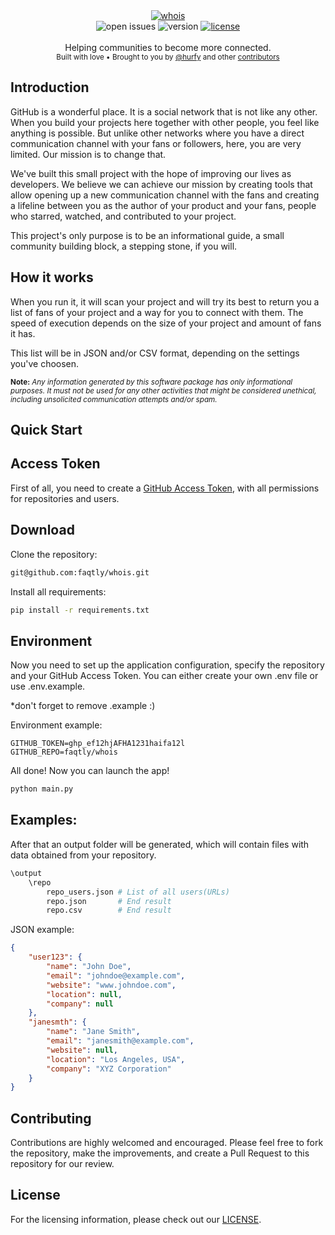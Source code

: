 <div align="center">
    <a href="https://github.com/faqtly/whois"><img src="https://github.com/faqtly/whois/assets/2182108/792a9cbf-eca5-4111-bf05-7f81ebebf5ca" alt="whois" /></a>
</div>

<div align="center">
<!--     <a href="https://github.com/faqtly/whois/actions"><img src="https://img.shields.io/github/actions/workflow/status/faqtly/whois/tests.yml?branch=main&label=Tests&style=for-the-badge" alt="build status" /></a> -->
    <img src="https://img.shields.io/github/issues/faqtly/whois?style=for-the-badge" alt="open issues" />
    <img src="https://img.shields.io/badge/version-1.0.0-blue?style=for-the-badge" alt="version" /></a>
    <a href="LICENSE"><img src="https://img.shields.io/github/license/faqtly/whois?style=for-the-badge" alt="license" /></a>
</div>

<br />

<div align="center">
  Helping communities to become more connected.
</div>

<div align="center">
  <sub>
    Built with love 
    &bull; Brought to you by <a href="https://github.com/hurfy">@hurfy</a>
    and other <a href="https://github.com/zpl-c/librg/graphs/contributors">contributors</a>
  </sub>
</div>

## Introduction

GitHub is a wonderful place. It is a social network that is not like any other. When you build your projects here together with other people, you feel like anything is possible. But unlike other networks where you have a direct communication channel with your fans or followers, here, you are very limited. Our mission is to change that.

We've built this small project with the hope of improving our lives as developers. We believe we can achieve our mission by creating tools that allow opening up a new communication channel with the fans and creating a lifeline between you as the author of your product and your fans, people who starred, watched, and contributed to your project.

This project's only purpose is to be an informational guide, a small community building block, a stepping stone, if you will.

## How it works

When you run it, it will scan your project and will try its best to return you a list of fans of your project and a way for you to connect with them. The speed of execution depends on the size of your project and amount of fans it has.

This list will be in JSON and/or CSV format, depending on the settings you've choosen.

<sup>**Note:** *Any information generated by this software package has only informational purposes. It must not be used for any other activities that might be considered unethical, including unsolicited communication attempts and/or spam.*</sup>

## Quick Start

## Access Token
First of all, you need to create a [GitHub Access Token](https://docs.github.com/en/enterprise-server@3.6/authentication/keeping-your-account-and-data-secure/managing-your-personal-access-tokens), with all permissions for repositories and users.

## Download
Clone the repository:
```sh
git@github.com:faqtly/whois.git
```

Install all requirements:
```sh
pip install -r requirements.txt
```

## Environment
Now you need to set up the application configuration, specify the repository and your GitHub Access Token. You can either create your own .env file or use .env.example.

*don't forget to remove .example :)

Environment example:
```env
GITHUB_TOKEN=ghp_ef12hjAFHA1231haifa12l
GITHUB_REPO=faqtly/whois
```

All done! Now you can launch the app!
```sh
python main.py
```

## Examples:
After that an output folder will be generated, which will contain files with data obtained from your repository.

```sh
\output
    \repo
        repo_users.json # List of all users(URLs)
        repo.json       # End result
        repo.csv        # End result
```

JSON example:
```json
{
    "user123": {
        "name": "John Doe",
        "email": "johndoe@example.com",
        "website": "www.johndoe.com",
        "location": null,
        "company": null
    },
    "janesmth": {
        "name": "Jane Smith",
        "email": "janesmith@example.com",
        "website": null,
        "location": "Los Angeles, USA",
        "company": "XYZ Corporation"
    }
}
```

## Contributing
Contributions are highly welcomed and encouraged. Please feel free to fork the repository, make the improvements, and create a Pull Request to this repository for our review.

## License
For the licensing information, please check out our [LICENSE](LICENSE).
